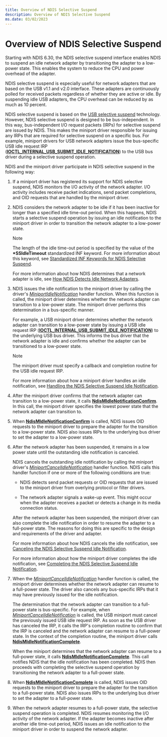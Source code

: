 ```yaml
---
title: Overview of NDIS Selective Suspend
description: Overview of NDIS Selective Suspend
ms.date: 03/02/2023
---
```


# Overview of NDIS Selective Suspend


Starting with NDIS 6.30, the NDIS selective suspend interface enables NDIS to suspend an idle network adapter by transitioning the adapter to a low-power state. This enables the system to reduce the CPU and power overhead of the adapter.

NDIS selective suspend is especially useful for network adapters that are based on the USB v1.1 and v2.0 interface. These adapters are continuously polled for received packets regardless of whether they are active or idle. By suspending idle USB adapters, the CPU overhead can be reduced by as much as 10 percent.

NDIS selective suspend is based on the [USB selective suspend](../usbcon/usb-selective-suspend.md) technology. However, NDIS selective suspend is designed to be bus-independent. In this way, bus-independent I/O request packets (IRPs) for selective suspend are issued by NDIS. This makes the miniport driver responsible for issuing any IRPs that are required for selective suspend on a specific bus. For example, miniport drivers for USB network adapters issue the bus-specific USB idle request IRP ([**IOCTL\_INTERNAL\_USB\_SUBMIT\_IDLE\_NOTIFICATION**](/windows-hardware/drivers/ddi/usbioctl/ni-usbioctl-ioctl_internal_usb_submit_idle_notification)) to the USB bus driver during a selective suspend operation.

NDIS and the miniport driver participate in NDIS selective suspend in the following way:

1.  If a miniport driver has registered its support for NDIS selective suspend, NDIS monitors the I/O activity of the network adapter. I/O activity includes receive packet indications, send packet completions, and OID requests that are handled by the miniport driver.

2.  NDIS considers the network adapter to be idle if it has been inactive for longer than a specified idle time-out period. When this happens, NDIS starts a selective suspend operation by issuing an idle notification to the miniport driver in order to transition the network adapter to a low-power state.

    > [!NOTE]
    > The length of the idle time-out period is specified by the value of the **\*SSIdleTimeout** standardized INF keyword. For more information about this keyword, see [Standardized INF Keywords for NDIS Selective Suspend](standardized-inf-keywords-for-ndis-selective-suspend.md).     

    For more information about how NDIS determines that a network adapter is idle, see [How NDIS Detects Idle Network Adapters](how-ndis-detects-idle-network-adapters.md).

3.  NDIS issues the idle notification to the miniport driver by calling the driver's [*MiniportIdleNotification*](/windows-hardware/drivers/ddi/ndis/nc-ndis-miniport_idle_notification) handler function. When this function is called, the miniport driver determines whether the network adapter can transition to a low-power state. The miniport driver performs this determination in a bus-specific manner.

    For example, a USB miniport driver determines whether the network adapter can transition to a low-power state by issuing a USB idle request IRP ([**IOCTL\_INTERNAL\_USB\_SUBMIT\_IDLE\_NOTIFICATION**](/windows-hardware/drivers/ddi/usbioctl/ni-usbioctl-ioctl_internal_usb_submit_idle_notification)) to the underlying USB bus driver. This informs the bus driver that the network adapter is idle and confirms whether the adapter can be transitioned to a low-power state.
    
    > [!NOTE]
    > The miniport driver must specify a callback and completion routine for the USB idle request IRP.
    
    For more information about how a miniport driver handles an idle notification, see [Handling the NDIS Selective Suspend Idle Notification](handling-the-ndis-selective-suspend-idle-notification.md).

4.  After the miniport driver confirms that the network adapter can transition to a low-power state, it calls [**NdisMIdleNotificationConfirm**](/windows-hardware/drivers/ddi/ndis/nf-ndis-ndismidlenotificationconfirm). In this call, the miniport driver specifies the lowest power state that the network adapter can transition to.

5.  When [**NdisMIdleNotificationConfirm**](/windows-hardware/drivers/ddi/ndis/nf-ndis-ndismidlenotificationconfirm) is called, NDIS issues OID requests to the miniport driver to prepare the adapter for the transition to a low-power state. NDIS also issues IRPs to the underlying bus driver to set the adapter to a low-power state.

6.  After the network adapter has been suspended, it remains in a low power state until the outstanding idle notification is canceled.

    NDIS cancels the outstanding idle notification by calling the miniport driver's [*MiniportCancelIdleNotification*](/windows-hardware/drivers/ddi/ndis/nc-ndis-miniport_cancel_idle_notification) handler function. NDIS calls this handler function if one or more of the following conditions are true:

    -   NDIS detects send packet requests or OID requests that are issued to the miniport driver from overlying protocol or filter drivers.

    -   The network adapter signals a wake-up event. This might occur when the adapter receives a packet or detects a change in its media connection status.

    After the network adapter has been suspended, the miniport driver can also complete the idle notification in order to resume the adapter to a full-power state. The reasons for doing this are specific to the design and requirements of the driver and adapter.

    For more information about how NDIS cancels the idle notification, see [Canceling the NDIS Selective Suspend Idle Notification](canceling-the-ndis-selective-suspend-idle-notification.md).

    For more information about how the miniport driver completes the idle notification, see [Completing the NDIS Selective Suspend Idle Notification](completing-the-ndis-selective-suspend-idle-notification.md).

7.  When the [*MiniportCancelIdleNotification*](/windows-hardware/drivers/ddi/ndis/nc-ndis-miniport_cancel_idle_notification) handler function is called, the miniport driver determines whether the network adapter can resume to a full-power state. The driver also cancels any bus-specific IRPs that it may have previously issued for the idle notification.

    The determination that the network adapter can transition to a full-power state is bus-specific. For example, when [*MiniportCancelIdleNotification*](/windows-hardware/drivers/ddi/ndis/nc-ndis-miniport_cancel_idle_notification) is called, the USB miniport must cancel the previously issued USB idle request IRP. As soon as the USB driver has canceled the IRP, it calls the IRP's completion routine to confirm that the IRP is canceled and the network adapter can resume to a full-power state. In the context of the completion routine, the miniport driver calls [**NdisMIdleNotificationComplete**](/windows-hardware/drivers/ddi/ndis/nf-ndis-ndismidlenotificationcomplete).

    When the miniport determines that the network adapter can resume to a full-power state, it calls [**NdisMIdleNotificationComplete**](/windows-hardware/drivers/ddi/ndis/nf-ndis-ndismidlenotificationcomplete). This call notifies NDIS that the idle notification has been completed. NDIS then proceeds with completing the selective suspend operation by transitioning the network adapter to a full-power state.

8.  When [**NdisMIdleNotificationComplete**](/windows-hardware/drivers/ddi/ndis/nf-ndis-ndismidlenotificationcomplete) is called, NDIS issues OID requests to the miniport driver to prepare the adapter for the transition to a full-power state. NDIS also issues IRPs to the underlying bus driver to set the adapter to a full-power state.

9.  When the network adapter resumes to a full-power state, the selective suspend operation is completed. NDIS resumes monitoring the I/O activity of the network adapter. If the adapter becomes inactive after another idle time-out period, NDIS issues an idle notification to the miniport driver in order to suspend the network adapter.
